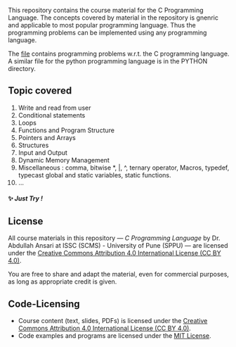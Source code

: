 This repository contains the course material for the C Programming Language. The concepts covered by material in the repository is gnenric and applicable to most popular programming language. 
Thus the programming problems can be implemented using any programming language. 

The [file](C%20-%20Program%20list%20July-Oct.%202025.pdf) contains programming problems w.r.t. the C programming language. 
A similar file for the python programming language is in the PYTHON directory.

## Topic covered
1. Write and read from user
2. Conditional statements
3. Loops
4. Functions and Program Structure
5. Pointers and Arrays
6. Structures
7. Input and Output
8. Dynamic Memory Management
9. Miscellaneous : comma, bitwise *, |, ^, ternary operator, Macros, typedef, typecast global and static variables, static functions.
10. ...

#### ✨ *Just Try !* 
 
## License

All course materials in this repository — *C Programming Language* by Dr. Abdullah Ansari at ISSC (SCMS) - University of Pune (SPPU) — are licensed under the [Creative Commons Attribution 4.0 International License (CC BY 4.0)](https://creativecommons.org/licenses/by/4.0/).

You are free to share and adapt the material, even for commercial purposes, as long as appropriate credit is given.

## Code-Licensing

- Course content (text, slides, PDFs) is licensed under the 
  [Creative Commons Attribution 4.0 International License (CC BY 4.0)](https://creativecommons.org/licenses/by/4.0/).
- Code examples and programs are licensed under the [MIT License](https://opensource.org/licenses/MIT).
